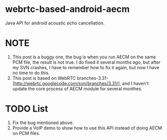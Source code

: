 webrtc-based-android-aecm
=========================

Java API for android acoustic echo cancellation.

NOTE
=========================
  1. This post is a buggy one, the bug is when you run AECM on the same PCM file, the result is not true. I do fixed it several months ago, but after my SVN crashes, I have to remember how to fix it again, but now I have no time to do this.
  2. This post is based on WebRTC branches-3.31-[http://webrtc.googlecode.com/svn/branches/3.31/], and I haven't update the core process of AECM module for several monthes.

TODO List
=========================
  1. Fix the bug mentioned above.
  2. Provide a VoIP demo to show how to use this API instead of doing AECM on PCM files.
